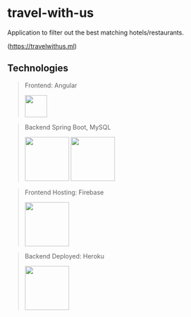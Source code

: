 # travel-with-us
Application to filter out the best matching hotels/restaurants.

(https://travelwithus.ml)

## Technologies
> Frontend: Angular 
> 
> <img src="https://user-images.githubusercontent.com/59449070/169667518-846bb4f2-d2a9-40b3-b876-27ab7c4fbe38.png" width="50">

> Backend Spring Boot, MySQL
> 
> <img src="https://user-images.githubusercontent.com/59449070/169668069-fff6afda-8744-40b2-87ae-d09f14bd2afc.png" width="100">
> <img src="https://user-images.githubusercontent.com/59449070/169667991-beb4905b-8fc0-412f-a06b-7f6c1ecc9979.png" width="100">

> Frontend Hosting: Firebase 
> 
> <img src="https://user-images.githubusercontent.com/59449070/169668105-a5c03be7-ee05-48e7-987d-dbd32b99fb81.png" width="100">

> Backend Deployed: Heroku 
> 
> <img src="https://user-images.githubusercontent.com/59449070/169668139-35660050-7e26-474f-8258-3a99c6b72e29.png" width="100">
